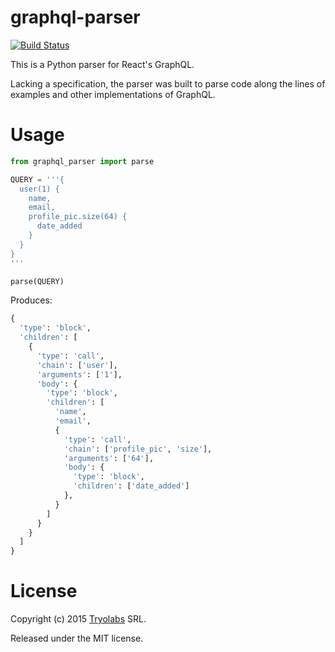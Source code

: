 # graphql-parser

[![Build Status](https://travis-ci.org/tryolabs/graphql-parser.svg?branch=master)](https://travis-ci.org/tryolabs/graphql-parser)

This is a Python parser for React's GraphQL.

Lacking a specification, the parser was built to parse code along the lines of
examples and other implementations of GraphQL.

# Usage

```python
from graphql_parser import parse

QUERY = '''{
  user(1) {
    name,
    email,
    profile_pic.size(64) {
      date_added
    }
  }
}
'''

parse(QUERY)
```

Produces:

```python
{
  'type': 'block',
  'children': [
    {
      'type': 'call',
      'chain': ['user'],
      'arguments': ['1'],
      'body': {
        'type': 'block',
        'children': [
          'name',
          'email',
          {
            'type': 'call',
            'chain': ['profile_pic', 'size'],
            'arguments': ['64'],
            'body': {
              'type': 'block',
              'children': ['date_added']
            },
          }
        ]
      }
    }
  ]
}
```

# License

Copyright (c) 2015 [Tryolabs][tryo] SRL.

Released under the MIT license.

[tryo]: http://tryolabs.com/
